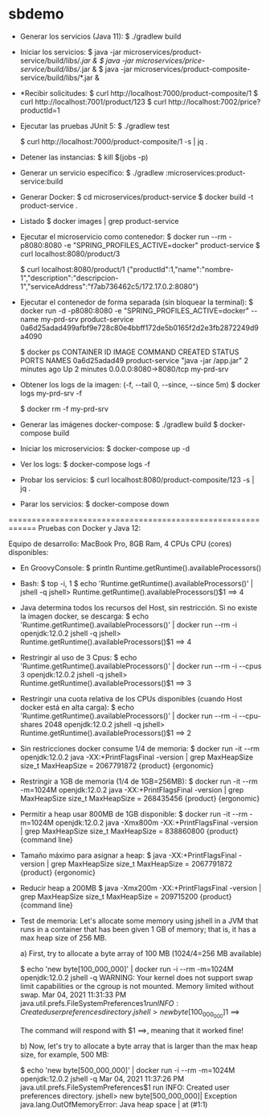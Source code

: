 # sbdemo

  + Generar los servicios (Java 11): 
    $ ./gradlew build

  + Iniciar los servicios:
    $ java -jar microservices/product-service/build/libs/*.jar &
    $ java -jar microservices/price-service/build/libs/*.jar &
    $ java -jar microservices/product-composite-service/build/libs/*.jar &

  + *Recibir solicitudes:
    $ curl http://localhost:7000/product-composite/1
    $ curl http://localhost:7001/product/123
    $ curl http://localhost:7002/price?productId=1

  + Ejecutar las pruebas JUnit 5:
    $ ./gradlew test

    $ curl http://localhost:7000/product-composite/1 -s | jq .

  + Detener las instancias:
    $ kill $(jobs -p)

  + Generar un servicio específico:
    $ ./gradlew :microservices:product-service:build

  + Generar Docker:
    $ cd microservices/product-service
    $ docker build -t product-service .

  + Listado
    $ docker images | grep product-service

  + Ejecutar el microservicio como contenedor:
    $ docker run --rm -p8080:8080 -e "SPRING_PROFILES_ACTIVE=docker" product-service
    $ curl localhost:8080/product/3

    $ curl localhost:8080/product/1
      {"productId":1,"name":"nombre-1","description":"descripcion-1","serviceAddress":"f7ab736462c5/172.17.0.2:8080"}

  + Ejecutar el contenedor de forma separada (sin bloquear la terminal):
    $ docker run -d -p8080:8080 -e "SPRING_PROFILES_ACTIVE=docker" --name my-prd-srv product-service
      0a6d25adad499afbf9e728c80e4bbff172de5b0165f2d2e3fb2872249d9a4090

    $ docker ps
    CONTAINER ID   IMAGE             COMMAND                CREATED         STATUS         PORTS                    NAMES
    0a6d25adad49   product-service   "java -jar /app.jar"   2 minutes ago   Up 2 minutes   0.0.0.0:8080->8080/tcp   my-prd-srv

  + Obtener los logs de la imagen:
    (-f, --tail 0, --since, --since 5m)
    $ docker logs my-prd-srv -f

    $ docker rm -f my-prd-srv

  + Generar las imágenes docker-compose:
    $ ./gradlew build 
    $ docker-compose build
    
  + Iniciar los microservicios:
    $ docker-compose up -d

  + Ver los logs:
    $ docker-compose logs -f
  
  + Probar los servicios:
    $ curl localhost:8080/product-composite/123 -s | jq .
  
  + Parar los servicios:
    $ docker-compose down

============================================================
Pruebas con Docker y Java 12:

Equipo de desarrollo: MacBook Pro, 8GB Ram, 4 CPUs
CPU (cores) disponibles:
  
+ En GroovyConsole:
$ println Runtime.getRuntime().availableProcessors()

+ Bash:
$ top -i, 1
$ echo 'Runtime.getRuntime().availableProcessors()' | jshell -q
    jshell> Runtime.getRuntime().availableProcessors()$1 ==> 4

+ Java determina todos los recursos del Host, sin restricción. Si no existe la imagen docker, se descarga:
$ echo 'Runtime.getRuntime().availableProcessors()' | docker run --rm -i openjdk:12.0.2 jshell -q
    jshell> Runtime.getRuntime().availableProcessors()$1 ==> 4

+ Restringir al uso de 3 Cpus:
$ echo 'Runtime.getRuntime().availableProcessors()' | docker run --rm -i --cpus 3 openjdk:12.0.2 jshell -q
    jshell> Runtime.getRuntime().availableProcessors()$1 ==> 3

+ Restringir una cuota relativa de los CPUs disponibles (cuando Host docker está en alta carga):
$ echo 'Runtime.getRuntime().availableProcessors()' | docker run --rm -i --cpu-shares 2048 openjdk:12.0.2 jshell -q
    jshell> Runtime.getRuntime().availableProcessors()$1 ==> 2

+ Sin restricciones docker consume 1/4 de memoria:
$ docker run -it --rm openjdk:12.0.2 java -XX:+PrintFlagsFinal -version | grep MaxHeapSize
    size_t MaxHeapSize                              = 2067791872                                {product} {ergonomic}

+ Restringir a 1GB de memoria (1/4 de 1GB=256MB):
$ docker run -it --rm -m=1024M openjdk:12.0.2 java -XX:+PrintFlagsFinal -version | grep MaxHeapSize
    size_t MaxHeapSize                              = 268435456                                 {product} {ergonomic}

+ Permitir a heap usar 800MB de 1GB disponible:
$ docker run -it --rm -m=1024M openjdk:12.0.2 java -Xmx800m -XX:+PrintFlagsFinal -version | grep MaxHeapSize
    size_t MaxHeapSize                              = 838860800                                 {product} {command line}

+ Tamaño máximo para asignar a heap:
$ java -XX:+PrintFlagsFinal -version | grep MaxHeapSize
    size_t MaxHeapSize                              = 2067791872                                {product} {ergonomic}

+ Reducir heap a 200MB
$ java -Xmx200m -XX:+PrintFlagsFinal -version | grep MaxHeapSize
    size_t MaxHeapSize                              = 209715200                                 {product} {command line}

+ Test de memoria:
  Let's allocate some memory using jshell in a JVM that runs in a container that has been given 1 GB of memory; that is, it has a max heap size of 256 MB.

  a) First, try to allocate a byte array of 100 MB (1024/4=256 MB available)

  $ echo 'new byte[100_000_000]' | docker run -i --rm -m=1024M openjdk:12.0.2 jshell -q
    WARNING: Your kernel does not support swap limit capabilities or the cgroup is not mounted. Memory limited without swap.
    Mar 04, 2021 11:31:33 PM java.util.prefs.FileSystemPreferences$1 run
    INFO: Created user preferences directory.
    jshell> new byte[100_000_000]$1 ==>
  
  The command will respond with $1 ==>, meaning that it worked fine!

  b) Now, let's try to allocate a byte array that is larger than the max heap size, for example, 500 MB:

  $ echo 'new byte[500_000_000]' | docker run -i --rm -m=1024M openjdk:12.0.2 jshell -q
    Mar 04, 2021 11:37:26 PM java.util.prefs.FileSystemPreferences$1 run
    INFO: Created user preferences directory.
    jshell> new byte[500_000_000]|  Exception java.lang.OutOfMemoryError: Java heap space
    |        at (#1:1)


